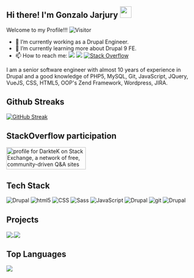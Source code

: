 ## Hi there! I'm Gonzalo Jarjury <img src="https://raw.githubusercontent.com/MartinHeinz/MartinHeinz/master/wave.gif" width="30px">
Welcome to my Profile!!!   ![Visitor](https://visitor-badge.laobi.icu/badge?page_id=DarkteK.repoName)

- 🔭 I’m currently working as a Drupal Engineer.
- 🌱 I’m currently learning more about Drupal 9 FE.
- 📫 How to reach me: <a href="mailto:gonzalo.estrada@outlook.com"><img src="https://img.shields.io/badge/Gmail-D14836?style=flat&logo=gmail&logoColor=white" /></a> <a target="_blank" href="https://www.linkedin.com/in/gonzalojajury"><img src="https://img.shields.io/badge/LinkedIn-0077B5?style=flat&logo=linkedin&logoColor=white" /></a> <a href="https://stackoverflow.com/users/1689353/darktek?tab=profile"><img alt="Stack Overflow" src="https://img.shields.io/badge/-Stack%20Overflow-FE7A16?style=flat&logo=stack-overflow&logoColor=white"></a>


I am a senior software engineer with almost 10 years of experience in Drupal and a good knowledge
of PHP5, MySQL, Git, JavaScript, JQuery, VueJS, CSS, HTML5, OOP's Zend Framework, Wordpress, JIRA.

## Github Streaks
[![GitHub Streak](http://github-readme-streak-stats.herokuapp.com?user=DarkteK&theme=blue-green)](https://git.io/streak-stats)

## StackOverflow participation
<a href="https://stackexchange.com/users/1865724"><img src="https://stackexchange.com/users/flair/1865724.png?theme=dark" width="208" height="58" alt="profile for DarkteK on Stack Exchange, a network of free, community-driven Q&amp;A sites" title="profile for DarkteK on Stack Exchange, a network of free, community-driven Q&amp;A sites"></a>

## Tech Stack
<p>
  <img alt="Drupal" src="https://img.shields.io/badge/-Drupal-blue?logo=drupal&style=flat" />
  <img alt="html5" src="https://img.shields.io/badge/-HTML5-E34F26?style=flat&logo=html5&logoColor=white" />
  <img alt="CSS" src="https://img.shields.io/badge/CSS%20-%231572B6.svg?style=flat&logo=css3&logoColor=white" />
  <img alt="Sass" src="https://img.shields.io/badge/-Sass-CC6699?style=flat&logo=sass&logoColor=white" />
  <img alt="JavaScript" src="https://img.shields.io/badge/JavaScript%20-%23F7DF1E.svg?style=flat&logo=javascript&logoColor=black" />
  <img alt="Drupal" src="https://img.shields.io/badge/-JQuery-blue?logo=jquery&style=flat" />  
  <img alt="git" src="https://img.shields.io/badge/-Git-F05032?style=flat&logo=git&logoColor=white" />
  <img alt="Drupal" src="https://img.shields.io/badge/-JIRA-blue?logo=jira&style=flat" />
</p>

## Projects
<a href="https://github.com/DarkteK/d8-views-custom-filter">
  <img align="center" src="https://github-readme-stats.vercel.app/api/pin/?username=DarkteK&repo=d8-views-custom-filter&title_color=ffffff&text_color=c9cacc&icon_color=2bbc8a&bg_color=1d1f21" />
</a>


<a href="https://github.com/DarkteK/drupal-8-Custom-module-form">
  <img align="center" src="https://github-readme-stats.vercel.app/api/pin/?username=DarkteK&repo=drupal-8-Custom-module-form&title_color=ffffff&text_color=c9cacc&icon_color=2bbc8a&bg_color=1d1f21" />
</a>    
<br />

## Top Languages
<img align="center" src="https://github-readme-stats.vercel.app/api/top-langs/?username=MartinHeinz&hide=java,html,tex&title_color=ffffff&text_color=c9cacc&icon_color=2bbc8a&bg_color=1d1f21&langs_count=3" />


<!--
**DarkteK/DarkteK** is a ✨ _special_ ✨ repository because its `README.md` (this file) appears on your GitHub profile.

Here are some ideas to get you started:


- 👯 I’m looking to collaborate on ...
- 🤔 I’m looking for help with ...
- 💬 Ask me about ...
- 😄 Pronouns: ...
- ⚡ Fun fact: ...
-->
